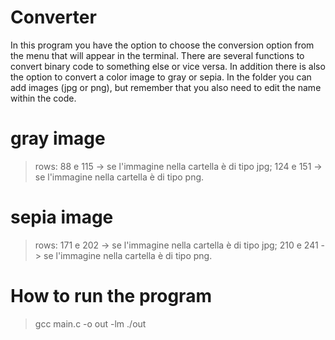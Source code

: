 # Converter
In this program you have the option to choose the conversion option from the menu that will appear in the terminal. 
There are several functions to convert binary code to something else or vice versa. 
In addition there is also the option to convert a color image to gray or sepia. 
In the folder you can add images (jpg or png), but remember that you also need to edit the name within the code.
# gray image
> rows:
> 88 e 115 -> se l'immagine nella cartella è di tipo jpg;
> 124 e 151 -> se l'immagine nella cartella è di tipo png.
# sepia image
> rows:
> 171 e 202 -> se l'immagine nella cartella è di tipo jpg;
> 210 e 241 -> se l'immagine nella cartella è di tipo png.
# How to run the program
> gcc main.c -o out -lm
> ./out
